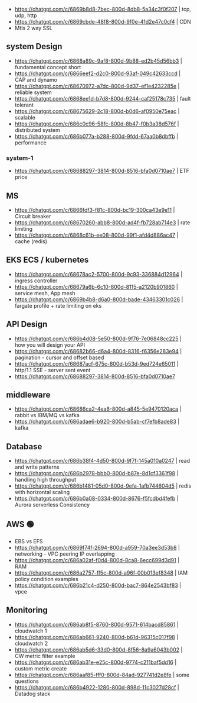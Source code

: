 - https://chatgpt.com/c/6869b8d8-7bec-800d-8db8-5a34c3f0f207 | tcp, udp, http
- https://chatgpt.com/c/6869cbde-48f8-800d-9f0e-41d2e47c0cf4 | CDN
- Mtls 2 way SSL

## system Design
- https://chatgpt.com/c/6868a89c-9af8-800d-9b88-ed2b45d56bb3 | fundamental concept short
- https://chatgpt.com/c/6866eef2-d2c0-800d-93af-049c42633ccd | CAP and dynamo
- https://chatgpt.com/c/68670972-a7dc-800d-9d37-ef1e4232285e | reliable system
- https://chatgpt.com/c/6868ee1d-b7d8-800d-9244-caf25178c735 | fault tolerant
- https://chatgpt.com/c/68675629-2c18-800d-b0d6-af0950e75eac | scalable
- https://chatgpt.com/c/686c0c96-58fc-800d-8b47-f0b3a38d576f | distributed system
- https://chatgpt.com/c/686b077a-b288-800d-9fdd-67aa0b8dbffb | performance

### system-1
- https://chatgpt.com/c/68688297-3814-800d-8516-bfa0d0710ae7 | ETF price

## MS
- https://chatgpt.com/c/6866fdf3-f81c-800d-bc19-300ca43e9e11 | Circuit breaker
- https://chatgpt.com/c/68670260-abb8-800d-ad4f-fb728ab714e3 | rate limiting
- https://chatgpt.com/c/6868c61b-ee08-800d-99f1-afd4d886ac47 | cache (redis)

## EKS ECS / kubernetes
- https://chatgpt.com/c/68678ac2-5700-800d-9c93-336884d12964 | ingress controller
- https://chatgpt.com/c/68679a6b-6c10-800d-8115-a2120b901860 | service mesh, App mesh
- https://chatgpt.com/c/6869b4b8-d6a0-800d-bade-43463301c026 | fargate profile + rate limiting on eks

## API Design
- https://chatgpt.com/c/686b4d08-5e50-800d-9f76-7e06848cc225 | how you will design your API
- https://chatgpt.com/c/68682b66-d6a4-800d-8316-f6356e283e94 | pagination - cursor and offset based
- https://chatgpt.com/c/68687acf-675c-800d-b53d-9ed724e65011 | http/1.1 SSE - server sent event
- https://chatgpt.com/c/68688297-3814-800d-8516-bfa0d0710ae7


## middleware
- https://chatgpt.com/c/68686ca2-4ea8-800d-a845-5e9470120aca | rabbit vs IBM/MQ vs  kafka
- https://chatgpt.com/c/686adae6-b920-800d-b5ab-cf7efb8ade83 | kafka 

## Database
- https://chatgpt.com/c/686b38f4-4d50-800d-9f7f-145a010a0247 | read and write patterns
- https://chatgpt.com/c/686b2978-bbb0-800d-b87e-8d1cf3361f98 | handling high throughput
- https://chatgpt.com/c/686b1481-05d0-800d-9efa-1afb744604d5 | redis with horizontal scaling
- https://chatgpt.com/c/686b0a08-0334-800d-8676-f5fcdbd4fefb | Aurora serverless Consistency

## AWS 🟢
- EBS vs EFS
- https://chatgpt.com/c/6869f74f-2694-800d-a959-70a3ee3d53b8 | networking - VPC peering IP overlapping
- https://chatgpt.com/c/686a02af-f0d4-800d-8ca8-6ecc699d3d91 | RAM
- https://chatgpt.com/c/686a2757-ff5c-800d-a96f-00b013ef8348 | IAM policy condition examples
- https://chatgpt.com/c/686b21c4-d250-800d-bac7-864e2543bf83 | vpce 

## Monitoring
- https://chatgpt.com/c/686ab8f5-8760-800d-9571-614bacd85861 | cloudwatch 1
- https://chatgpt.com/c/686ab661-9240-800d-b61d-96315c017f98 | cloudwatch 2
- https://chatgpt.com/c/686ab5d6-33d0-800d-8f56-8a9a6043b002 | CW metric filter example
- https://chatgpt.com/c/686ab31e-e25c-800d-9774-c211baf5dd16 | custom metric create
- https://chatgpt.com/c/686aaf85-fff0-800d-84ad-927741d2e8fe | some questions
- https://chatgpt.com/c/686b4922-1280-800d-898d-11c3027d28cf | Datadog stack